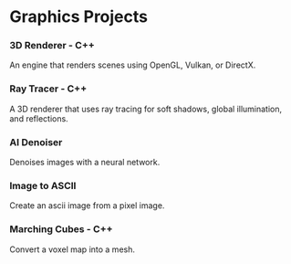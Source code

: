 # Graphics Projects

### 3D Renderer - C++
An engine that renders scenes using OpenGL, Vulkan, or DirectX.
### Ray Tracer - C++
A 3D renderer that uses ray tracing for soft shadows, global illumination, and reflections.
### AI Denoiser
Denoises images with a neural network.
### Image to ASCII
Create an ascii image from a pixel image.
### Marching Cubes - C++
Convert a voxel map into a mesh.
